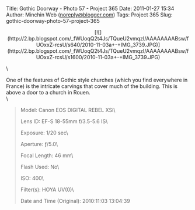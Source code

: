Title: Gothic Doorway - Photo 57 - Project 365
Date: 2011-01-27 15:34
Author: Minchin Web (noreply@blogger.com)
Tags: Project 365
Slug: gothic-doorway-photo-57-project-365

<div class="separator" style="clear: both; text-align: center;">

</p>
<p>
[![](http://2.bp.blogspot.com/_fWUoqQ2t4Js/TQueU2vmqzI/AAAAAAAABsw/fUOxxZ-rcsU/s640/2010-11-03a+-+IMG_3739.JPG)](http://2.bp.blogspot.com/_fWUoqQ2t4Js/TQueU2vmqzI/AAAAAAAABsw/fUOxxZ-rcsU/s1600/2010-11-03a+-+IMG_3739.JPG)

</div>

</p>
\

One of the features of Gothic style churches (which you find everywhere
in France) is the intricate carvings that cover much of the building.
This is above a door to a church in Rouen.\
\

> </p>
> <span style="color: #666666;">Model: </span>Canon EOS DIGITAL REBEL
> XSi\
>
> <span style="color: #666666;">Lens ID: </span>EF-S 18-55mm f/3.5-5.6
> IS\
>
> <span style="color: #666666;">Exposure: </span>1/20 sec\
>
> <span style="color: #666666;">Aperture: </span>ƒ/5.0\
>
> <span style="color: #666666;">Focal Length: </span>46 mm\
>
> <span style="color: #666666;">Flash Used: </span>No\
>
> <span style="color: #666666;">ISO: </span>400\
>
> <span style="color: #666666;">Filter(s): </span>HOYA UV(0)\
>
> <span style="color: #666666;">Date and Time
> (Original): </span>2010:11:03 13:04:39
>
> <p>

</p>

